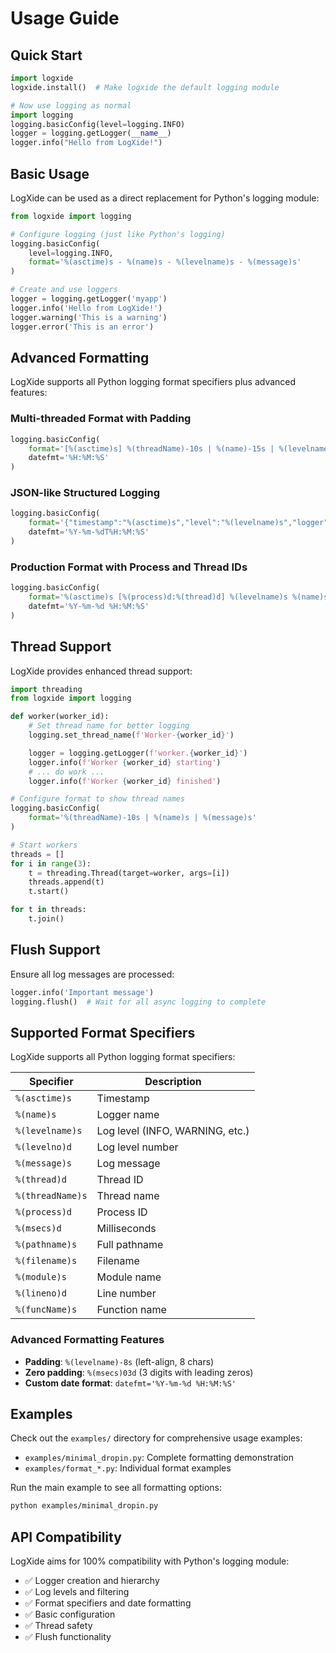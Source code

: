 # Usage Guide

## Quick Start

```python
import logxide
logxide.install()  # Make logxide the default logging module

# Now use logging as normal
import logging
logging.basicConfig(level=logging.INFO)
logger = logging.getLogger(__name__)
logger.info("Hello from LogXide!")
```

## Basic Usage

LogXide can be used as a direct replacement for Python's logging module:

```python
from logxide import logging

# Configure logging (just like Python's logging)
logging.basicConfig(
    level=logging.INFO,
    format='%(asctime)s - %(name)s - %(levelname)s - %(message)s'
)

# Create and use loggers
logger = logging.getLogger('myapp')
logger.info('Hello from LogXide!')
logger.warning('This is a warning')
logger.error('This is an error')
```

## Advanced Formatting

LogXide supports all Python logging format specifiers plus advanced features:

### Multi-threaded Format with Padding
```python
logging.basicConfig(
    format='[%(asctime)s] %(threadName)-10s | %(name)-15s | %(levelname)-8s | %(message)s',
    datefmt='%H:%M:%S'
)
```

### JSON-like Structured Logging
```python
logging.basicConfig(
    format='{"timestamp":"%(asctime)s","level":"%(levelname)s","logger":"%(name)s","message":"%(message)s"}',
    datefmt='%Y-%m-%dT%H:%M:%S'
)
```

### Production Format with Process and Thread IDs
```python
logging.basicConfig(
    format='%(asctime)s [%(process)d:%(thread)d] %(levelname)s %(name)s: %(message)s',
    datefmt='%Y-%m-%d %H:%M:%S'
)
```

## Thread Support

LogXide provides enhanced thread support:

```python
import threading
from logxide import logging

def worker(worker_id):
    # Set thread name for better logging
    logging.set_thread_name(f'Worker-{worker_id}')

    logger = logging.getLogger(f'worker.{worker_id}')
    logger.info(f'Worker {worker_id} starting')
    # ... do work ...
    logger.info(f'Worker {worker_id} finished')

# Configure format to show thread names
logging.basicConfig(
    format='%(threadName)-10s | %(name)s | %(message)s'
)

# Start workers
threads = []
for i in range(3):
    t = threading.Thread(target=worker, args=[i])
    threads.append(t)
    t.start()

for t in threads:
    t.join()
```

## Flush Support

Ensure all log messages are processed:

```python
logger.info('Important message')
logging.flush()  # Wait for all async logging to complete
```

## Supported Format Specifiers

LogXide supports all Python logging format specifiers:

| Specifier | Description |
|-----------|-------------|
| `%(asctime)s` | Timestamp |
| `%(name)s` | Logger name |
| `%(levelname)s` | Log level (INFO, WARNING, etc.) |
| `%(levelno)d` | Log level number |
| `%(message)s` | Log message |
| `%(thread)d` | Thread ID |
| `%(threadName)s` | Thread name |
| `%(process)d` | Process ID |
| `%(msecs)d` | Milliseconds |
| `%(pathname)s` | Full pathname |
| `%(filename)s` | Filename |
| `%(module)s` | Module name |
| `%(lineno)d` | Line number |
| `%(funcName)s` | Function name |

### Advanced Formatting Features

- **Padding**: `%(levelname)-8s` (left-align, 8 chars)
- **Zero padding**: `%(msecs)03d` (3 digits with leading zeros)
- **Custom date format**: `datefmt='%Y-%m-%d %H:%M:%S'`

## Examples

Check out the `examples/` directory for comprehensive usage examples:

- `examples/minimal_dropin.py`: Complete formatting demonstration
- `examples/format_*.py`: Individual format examples

Run the main example to see all formatting options:

```bash
python examples/minimal_dropin.py
```

## API Compatibility

LogXide aims for 100% compatibility with Python's logging module:

- ✅ Logger creation and hierarchy
- ✅ Log levels and filtering
- ✅ Format specifiers and date formatting
- ✅ Basic configuration
- ✅ Thread safety
- ✅ Flush functionality